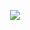 <p align="center">
  <img src="https://private-user-images.githubusercontent.com/127036639/430497698-03fb671a-d0c7-44c9-8199-781070a59a5b.png?jwt=eyJhbGciOiJIUzI1NiIsInR5cCI6IkpXVCJ9.eyJpc3MiOiJnaXRodWIuY29tIiwiYXVkIjoicmF3LmdpdGh1YnVzZXJjb250ZW50LmNvbSIsImtleSI6ImtleTUiLCJleHAiOjE3NDM3OTA5NDgsIm5iZiI6MTc0Mzc5MDY0OCwicGF0aCI6Ii8xMjcwMzY2MzkvNDMwNDk3Njk4LTAzZmI2NzFhLWQwYzctNDRjOS04MTk5LTc4MTA3MGE1OWE1Yi5wbmc_WC1BbXotQWxnb3JpdGhtPUFXUzQtSE1BQy1TSEEyNTYmWC1BbXotQ3JlZGVudGlhbD1BS0lBVkNPRFlMU0E1M1BRSzRaQSUyRjIwMjUwNDA0JTJGdXMtZWFzdC0xJTJGczMlMkZhd3M0X3JlcXVlc3QmWC1BbXotRGF0ZT0yMDI1MDQwNFQxODE3MjhaJlgtQW16LUV4cGlyZXM9MzAwJlgtQW16LVNpZ25hdHVyZT00ZTRiMWVhNzNmZGIxM2I4ZWFlMGYwZGY2ZTQ3MzZiZTBmNGQwY2JlOWE2NTg2NGRmNmY4NGZhY2ZjNzA4YzEyJlgtQW16LVNpZ25lZEhlYWRlcnM9aG9zdCJ9.7KNoFJpPS6bm8pkmcSY4hGomcaM6_lFSDPUbA4QnwQQ">
</p>
